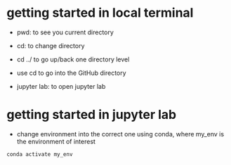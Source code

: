 # getting started in local terminal
- pwd: to see you current directory
- cd: to change directory
- cd ../ to go up/back one directory level

- use cd to go into the GitHub directory
- jupyter lab: to open jupyter lab

# getting started in jupyter lab
- change environment into the correct one using conda, where my_env is the environment of interest
```console
conda activate my_env
```
